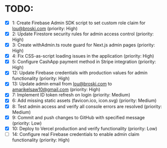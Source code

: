 # TODO:

- [x] 1: Create Firebase Admin SDK script to set custom role claim for lou@broski.com (priority: High)
- [x] 2: Update Firestore security rules for admin access control (priority: High)
- [x] 3: Create withAdmin.ts route guard for Next.js admin pages (priority: High)
- [x] 4: Fix CSS-as-script loading issues in the application (priority: High)
- [x] 5: Configure CashApp payment method in Stripe integration (priority: High)
- [x] 12: Update Firebase credentials with production values for admin functionality (priority: High)
- [x] 13: Update admin email from lou@broski.com to amarikelsaw10@gmail.com (priority: High)
- [x] 7: Implement ID token refresh on login (priority: Medium)
- [x] 6: Add missing static assets (favicon.ico, icon.svg) (priority: Medium)
- [x] 8: Test admin access and verify all console errors are resolved (priority: Medium)
- [x] 9: Commit and push changes to GitHub with specified message (priority: Low)
- [x] 10: Deploy to Vercel production and verify functionality (priority: Low)
- [ ] 14: Configure real Firebase credentials to enable admin claim functionality (priority: High)
